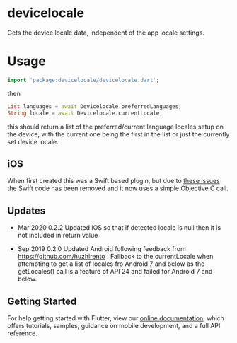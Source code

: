 # devicelocale

Gets the device locale data, independent of the app locale settings.

# Usage
```dart
import 'package:devicelocale/devicelocale.dart';
```

then

```dart
List languages = await Devicelocale.preferredLanguages;
String locale = await Devicelocale.currentLocale;
```

this should return a list of the preferred/current language locales setup on the device, with the current one being the first in the list or just the currently set device locale.


## iOS
When first created this was a Swift based plugin, but due to [these issues](https://github.com/flutter/flutter/issues/16049) the Swift code has been removed and it now uses a simple Objective C call.


## Updates

- Mar 2020 0.2.2 Updated iOS so that if detected locale is null then it is not included in return value

- Sep 2019 0.2.0 Updated Android following feedback from https://github.com/huzhirento . Fallback to the currentLocale when attempting to get a list of locales fro Android 7 and below as the getLocales() call is a feature of API 24 and failed for Android 7 and below.


## Getting Started

For help getting started with Flutter, view our 
[online documentation](https://flutter.io/docs), which offers tutorials, 
samples, guidance on mobile development, and a full API reference.

